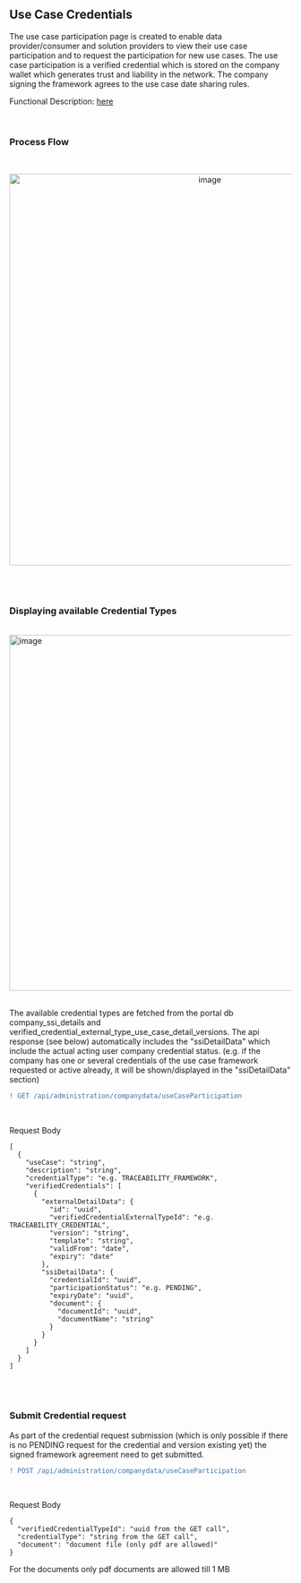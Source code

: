 ## Use Case Credentials

The use case participation page is created to enable data provider/consumer and solution providers to view their use case participation and to request the participation for new use cases.
The use case participation is a verified credential which is stored on the company wallet which generates trust and liability in the network. The company signing the framework agrees to the use case date sharing rules.

Functional Description: [here](/docs/06.%20Certificates/01.%20UseCase%20Participation.md)

<br>

### Process Flow

<br>

<p align="center">
<img width="700" alt="image" src="https://github.com/catenax-ng/tx-portal-assets/assets/94133633/87be492d-4b3c-4bd2-8801-6a69f3f1819a">
</p>

<br>
<br>

### Displaying available Credential Types

<br>
<img width="636" alt="image" src="https://github.com/catenax-ng/tx-portal-assets/assets/94133633/c5ded524-278e-4995-8013-3987a3af7938">
<br>
<br>

The available credential types are fetched from the portal db company_ssi_details and verified_credential_external_type_use_case_detail_versions.
The api response (see below) automatically includes the "ssiDetailData" which include the actual acting user company credential status. (e.g. if the company has one or several credentials of the use case framework requested or active already, it will be shown/displayed in the "ssiDetailData" section)

```diff
! GET /api/administration/companydata/useCaseParticipation
```

<br>

Request Body

    [
      {
        "useCase": "string",
        "description": "string",
        "credentialType": "e.g. TRACEABILITY_FRAMEWORK",
        "verifiedCredentials": [
          {
            "externalDetailData": {
              "id": "uuid",
              "verifiedCredentialExternalTypeId": "e.g. TRACEABILITY_CREDENTIAL",
              "version": "string",
              "template": "string",
              "validFrom": "date",
              "expiry": "date"
            },
            "ssiDetailData": {
              "credentialId": "uuid",
              "participationStatus": "e.g. PENDING",
              "expiryDate": "uuid",
              "document": {
                "documentId": "uuid",
                "documentName": "string"
              }
            }
          }
        ]
      }
    ]

<br>
<br>

### Submit Credential request

As part of the credential request submission (which is only possible if there is no PENDING request for the credential and version existing yet) the signed framework agreement need to get submitted.

```diff
! POST /api/administration/companydata/useCaseParticipation
```

<br>

Request Body

    {
      "verifiedCredentialTypeId": "uuid from the GET call",
      "credentialType": "string from the GET call",
      "document": "document file (only pdf are allowed)"
    }

For the documents only pdf documents are allowed till 1 MB

<br>
<br>
